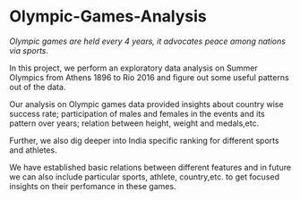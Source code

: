 # Olympic-Games-Analysis
_Olympic games are held every 4 years, it advocates peace among nations via sports._  

In this project, we perform an exploratory data analysis on Summer Olympics from Athens 1896 to Rio 2016 and figure out some useful patterns out of the data.

Our analysis on Olympic games data provided insights about country wise success rate; participation of males and females in the events and its pattern over years; relation between height, weight and medals,etc.

Further, we also dig deeper into India specific ranking for different sports and athletes.

We have established basic relations between different features and in future we can also include particular sports, athlete, country,etc. to get focused insights on their perfomance in these games.
<br>
